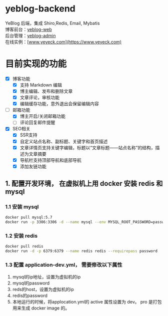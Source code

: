 # yeblog-backend
YeBlog 后端，集成 Shiro,Redis, Email, Mybatis  
博客前台：[yeblog-web](https://github.com/yeyeck/yeblog-web)  
后台管理：[yeblog-admin](https://github.com/yeyeck/yeblog-admin)  
在线实例：[www.yeyeck.com](https://www.yeyeck.com)
# 目前实现的功能
- [x] 博客功能
   - [x] 支持 Markdown 编辑
   - [x] 博主编辑、发布和删除文章
   - [x] 文章评论，审核功能
   - [x] 编辑缓存功能，意外退出会保留编辑内容
- [ ] 邮箱功能
   - [x] 博主开启/关闭邮箱功能
   - [ ] 评论回复邮件提醒
- [x] SEO相关
   - [x] SSR支持
   - [x] 自定义站点名称、副标题、关键字和首页描述
   - [x] 文章详情页支持关键字编辑，标题以“文章标题——站点名称”的结构，描述为文章摘要
   - [x] 导航栏支持顶部导航和底部导航
   - [x] 添加友链功能

## 1. 配置开发环境， 在虚拟机上用 docker 安装 redis 和 mysql
### 1.1 安装 mysql
```bash
docker pull mysql:5.7 
docker run -p 3306:3306 -d --name mysql --env MYSQL_ROOT_PASSWORD=password mysql:5.7
```
### 1.2 安装 redis
```bash
docker pull redis
docker run -d -p 6379:6379 --name redis redis --requirepass password 
```
### 1.3 配置 application-dev.yml， 需要修改以下属性
1. mysql的ip地址，设置为虚拟机的ip
2. mysql的password
3. reds的host，设置为虚拟机的ip
4. redis的password
5. 本地运行的时候，将applocation.yml的 active 属性设置为 dev。 pro 是打包用来生成 docker image 的。
